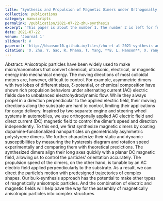 ```yaml
---
title: "Synthesis and Propulsion of Magnetic Dimers under Orthogonally Applied Electric and Magnetic Fields"
collection: publications
category: manuscripts
permalink: /publication/2021-07-22-zhu-synthesis
excerpt: 'This paper is about the number 1. The number 2 is left for future work.'
date: 2021-07-22
venue: 'Journal 1'
slidesurl: #
paperurl: 'http://bhanson10.github.io/files/zhu-et-al-2021-synthesis-and-propulsion-of-magnetic-dimers-under-orthogonally-applied-electric-and-magnetic-fields'
citation: 'X. Zhu, Y. Gao, R. Mhana, T. Yang, **B. L. Hanson**, X. Yang, J. Gong, and N. Wu, &quot;Synthesis and Propulsion of Magnetic Dimers under Orthogonally Applied Electric and Magnetic Fields; <i>Langmuir</i>, Vol. 37, No. 30, 2021, pp. 9151-9161.'
---
```


Abstract: Anisotropic particles have been widely used to make micro/nanomotors that convert chemical, ultrasonic, electrical, or magnetic energy into mechanical energy. The moving directions of most colloidal motors are, however, difficult to control. For example, asymmetric dimers with two lobes of different sizes, ζ-potential, or chemical composition have shown rich propulsion behaviors under alternating current (AC) electric fields due to unbalanced electrohydrodynamic flow. While they always propel in a direction perpendicular to the applied electric field, their moving directions along the substrate are hard to control, limiting their applications for cargo delivery. Inspired by two separate engine and steering wheel systems in automobiles, we use orthogonally applied AC electric field and direct current (DC) magnetic field to control the dimer’s speed and direction independently. To this end, we first synthesize magnetic dimers by coating dopamine-functionalized nanoparticles on geometrically asymmetric polystyrene dimers. We further characterize their static and dynamic susceptibilities by measuring the hysteresis diagram and rotation speed experimentally and comparing them with theoretical predictions. The synthesized dimers align their long axes quickly with a planar DC magnetic field, allowing us to control the particles’ orientation accurately. The propulsion speed of the dimers, on the other hand, is tunable by an AC electric field applied perpendicularly to the substrate. As a result, we can direct the particle’s motion with predesigned trajectories of complex shapes. Our bulk-synthesis approach has the potential to make other types of magnetically anisotropic particles. And the combination of electric and magnetic fields will help pave the way for the assembly of magnetically anisotropic particles into complex structures.